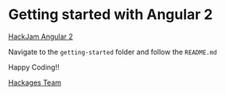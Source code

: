 # Getting started with Angular 2

[HackJam Angular 2](hackjam.hackages.io)

Navigate to the `getting-started` folder and follow the `README.md`

Happy Coding!!

[Hackages Team](http://hackages.io)

